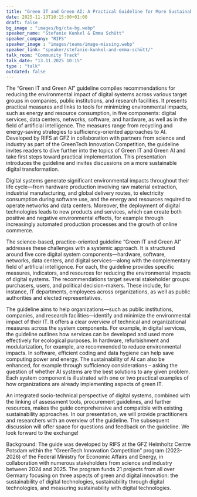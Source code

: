 ```yaml
---
title: "Green IT and Green AI: A Practical Guideline for More Sustainable Digital Systems 🇩🇪"
date: 2025-11-13T10:15:00+01:00
draft: false
bg_image : "images/bg/cta-bg.webp"
speaker_name: "Stefanie Kunkel & Emma Schütt"
speaker_company: "RIFS"
speaker_image : "images/teams/image-missing.webp"
speaker_link: "speaker/stefanie-kunkel-and-emma-schütt/"
talk_room: "Community Track"
talk_date: "13.11.2025 10:15"
type : "talk"
outdated: false
---
```


The “Green IT and Green AI” guideline compiles recommendations for reducing the environmental impact of digital systems across various target groups in companies, public institutions, and research facilities. It presents practical measures and links to tools for minimizing environmental impacts, such as energy and resource consumption, in five components: digital services, data centers, networks, software, and hardware, as well as in the field of artificial intelligence. The measures range from recycling and energy-saving strategies to sufficiency-oriented approaches to AI. Developed by RIFS at GFZ in collaboration with partners from science and industry as part of the GreenTech Innovation Competition, the guideline invites readers to dive further into the topics of Green IT and Green AI and take first steps toward practical implementation. This presentation introduces the guideline and invites discussions on a more sustainable digital transformation.

Digital systems generate significant environmental impacts throughout their life cycle—from hardware production involving raw material extraction, industrial manufacturing, and global delivery routes, to electricity consumption during software use, and the energy and resources required to operate networks and data centers. Moreover, the deployment of digital technologies leads to new products and services, which can create both positive and negative environmental effects, for example through increasingly automated production processes and the growth of online commerce.

The science-based, practice-oriented guideline “Green IT and Green AI” addresses these challenges with a systemic approach. It is structured around five core digital system components—hardware, software, networks, data centers, and digital services—along with the complementary field of artificial intelligence. For each, the guideline provides specific measures, indicators, and resources for reducing the environmental impacts of digital systems. The recommendations target several stakeholder groups: purchasers, users, and political decision-makers. These include, for instance, IT departments, employees across organizations, as well as public authorities and elected representatives.

The guideline aims to help organizations—such as public institutions, companies, and research facilities—identify and minimize the environmental impact of their IT. It offers a clear overview of technical and organizational measures across the system components. For example, in digital services, the guideline outlines how services can be developed and used more effectively for ecological purposes. In hardware, refurbishment and modularization, for example, are recommended to reduce environmental impacts. In software, efficient coding and data hygiene can help save computing power and energy. The sustainability of AI can also be enhanced, for example through sufficiency considerations – asking the question of whether AI systems are the best solutions to any given problem. Each system component is illustrated with one or two practical examples of how organizations are already implementing aspects of green IT.

An integrated socio-technical perspective of digital systems, combined with the linking of assessment tools, procurement guidelines, and further resources, makes the guide comprehensive and compatible with existing sustainability approaches. In our presentation, we will provide practitioners and researchers with an overview of the guideline. The subsequent discussion will offer space for questions and feedback on the guideline. We look forward to the exchange!

Background: The guide was developed by RIFS at the GFZ Helmholtz Centre Potsdam within the “GreenTech Innovation Competition” program (2023-2026) of the Federal Ministry for Economic Affairs and Energy, in collaboration with numerous stakeholders from science and industry between 2024 and 2025. The program funds 21 projects from all over Germany focusing on three aspects of green and digital innovation: the sustainability of digital technologies, sustainability through digital technologies, and measuring sustainability with digital technologies.
